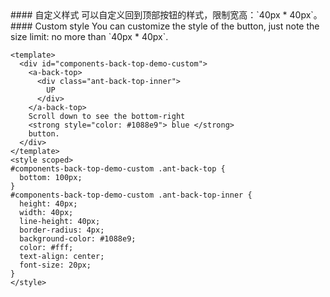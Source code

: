 <cn>
#### 自定义样式
可以自定义回到顶部按钮的样式，限制宽高：`40px * 40px`。
</cn>

<us>
#### Custom style
You can customize the style of the button, just note the size limit: no more than `40px * 40px`.
</us>

```vue
<template>
  <div id="components-back-top-demo-custom">
    <a-back-top>
      <div class="ant-back-top-inner">
        UP
      </div>
    </a-back-top>
    Scroll down to see the bottom-right
    <strong style="color: #1088e9"> blue </strong>
    button.
  </div>
</template>
<style scoped>
#components-back-top-demo-custom .ant-back-top {
  bottom: 100px;
}
#components-back-top-demo-custom .ant-back-top-inner {
  height: 40px;
  width: 40px;
  line-height: 40px;
  border-radius: 4px;
  background-color: #1088e9;
  color: #fff;
  text-align: center;
  font-size: 20px;
}
</style>
```
